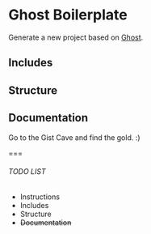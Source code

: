 # Ghost Boilerplate

Generate a new project based on [Ghost](https://ghost.org/).

## Includes

## Structure

## Documentation

Go to the Gist Cave and find the gold. :)

===

###### TODO LIST

* Instructions
* Includes
* Structure
* ~~Documentation~~


